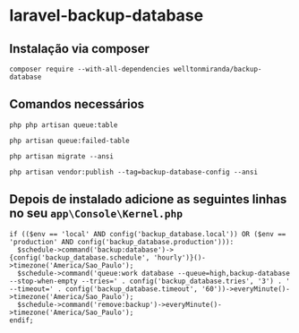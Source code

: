 # laravel-backup-database
## Instalação via composer
~~~
composer require --with-all-dependencies welltonmiranda/backup-database
~~~
## Comandos necessários
~~~
php php artisan queue:table
~~~
~~~
php artisan queue:failed-table
~~~
~~~
php artisan migrate --ansi
~~~
~~~
php artisan vendor:publish --tag=backup-database-config --ansi
~~~
## Depois de instalado adicione as seguintes linhas no seu <code>app\Console\Kernel.php</code>
~~~
if (($env == 'local' AND config('backup_database.local')) OR ($env == 'production' AND config('backup_database.production'))):
  $schedule->command('backup:database')->{config('backup_database.schedule', 'hourly')}()->timezone('America/Sao_Paulo');
  $schedule->command('queue:work database --queue=high,backup-database --stop-when-empty --tries=' . config('backup_database.tries', '3') . ' --timeout=' . config('backup_database.timeout', '60'))->everyMinute()->timezone('America/Sao_Paulo');
  $schedule->command('remove:backup')->everyMinute()->timezone('America/Sao_Paulo');
endif;
